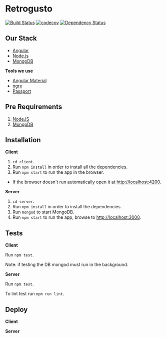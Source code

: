 # Retrogusto

[![Build Status][travis-image]][travis-url] [![codecov][codecov-image]][codecov-url] [![Dependency Status][dependency-ci-image]][dependency-ci-url]

## Our Stack

* [Angular](https://angular.io/)
* [Node.js](https://nodejs.org)
* [MongoDB](https://www.mongodb.com/)

**Tools we use**

* [Angular Material](https://material.angular.io/)
* [ngrx](https://github.com/ngrx)
* [Passport](http://passportjs.org/)

## Pre Requirements

1. [NodeJS](https://nodejs.org)
1. [MongoDB](https://www.mongodb.com)

## Installation

**Client**

1. `cd client`.
2. Run `npm install` in order to install all the dependencies.
3. Run `npm start` to run the app in the browser.
* If the browser doesn't run automatically open it at [http://localhost:4200](http://localhost:4200).

**Server**

1. `cd server`.
2. Run `npm install` in order to install the dependencies.
3. Run `mongod` to start MongoDB.
4. Run `npm start` to run the app, browse to [http://localhost:3000](http://localhost:3000).

## Tests

**Client**

Run `npm test`.

Note: if testing the DB mongod must run in the background.

**Server**

Run `npm test`.

To lint test run `npm run lint`.

## Deploy

**Client**

**Server**

[travis-image]: https://travis-ci.org/DavidBronfen/Retrogusto.svg?branch=master
[travis-url]: https://travis-ci.org/DavidBronfen/Retrogusto
[codecov-image]: https://codecov.io/gh/DavidBronfen/Retrogusto/branch/master/graph/badge.svg
[codecov-url]: https://codecov.io/gh/DavidBronfen/Retrogusto
[dependency-ci-image]: https://dependencyci.com/github/DavidBronfen/Retrogusto/badge
[dependency-ci-url]: https://dependencyci.com/github/DavidBronfen/Retrogusto
